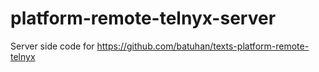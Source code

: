 # platform-remote-telnyx-server

Server side code for https://github.com/batuhan/texts-platform-remote-telnyx
